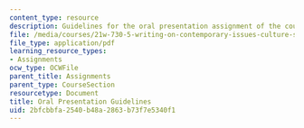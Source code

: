 ```yaml
---
content_type: resource
description: Guidelines for the oral presentation assignment of the course.
file: /media/courses/21w-730-5-writing-on-contemporary-issues-culture-shock-writing-editing-and-publishing-in-cyberspace-fall-2008/2bfcbbfa2540b48a2863b73f7e5340f1_or_prstn_gdln.pdf
file_type: application/pdf
learning_resource_types:
- Assignments
ocw_type: OCWFile
parent_title: Assignments
parent_type: CourseSection
resourcetype: Document
title: Oral Presentation Guidelines
uid: 2bfcbbfa-2540-b48a-2863-b73f7e5340f1
---
```

